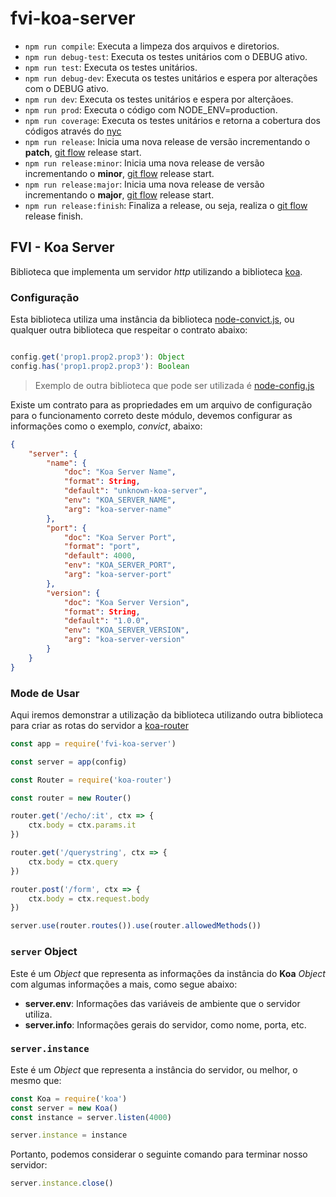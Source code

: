 # fvi-koa-server

-   `npm run compile`: Executa a limpeza dos arquivos e diretorios.
-   `npm run debug-test`: Executa os testes unitários com o DEBUG ativo.
-   `npm run test`: Executa os testes unitários.
-   `npm run debug-dev`: Executa os testes unitários e espera por alterações com o DEBUG ativo.
-   `npm run dev`: Executa os testes unitários e espera por alterçãoes.
-   `npm run prod`: Executa o código com NODE_ENV=production.
-   `npm run coverage`: Executa os testes unitários e retorna a cobertura dos códigos através do [nyc](https://github.com/istanbuljs/nyc/)
-   `npm run release`: Inicia uma nova release de versão incrementando o **patch**, [git flow](https://github.com/nvie/gitflow/) release start.
-   `npm run release:minor`: Inicia uma nova release de versão incrementando o **minor**, [git flow](https://github.com/nvie/gitflow/) release start.
-   `npm run release:major`: Inicia uma nova release de versão incrementando o **major**, [git flow](https://github.com/nvie/gitflow/) release start.
-   `npm run release:finish`: Finaliza a release, ou seja, realiza o [git flow](https://github.com/nvie/gitflow/) release finish.

## FVI - Koa Server

Biblioteca que implementa um servidor _http_ utilizando a biblioteca [koa](https://github.com/koajs/koa).

### Configuração

Esta biblioteca utiliza uma instância da biblioteca [node-convict.js](https://github.com/mozilla/node-convict), ou qualquer outra biblioteca que respeitar o contrato abaixo:

```javascript

config.get('prop1.prop2.prop3'): Object
config.has('prop1.prop2.prop3'): Boolean

```

> Exemplo de outra biblioteca que pode ser utilizada é [node-config.js](https://github.com/lorenwest/node-config)

Existe um contrato para as propriedades em um arquivo de configuração para o funcionamento correto deste módulo, devemos configurar as informações como o exemplo, _convict_, abaixo:

```json
{
    "server": {
        "name": {
            "doc": "Koa Server Name",
            "format": String,
            "default": "unknown-koa-server",
            "env": "KOA_SERVER_NAME",
            "arg": "koa-server-name"
        },
        "port": {
            "doc": "Koa Server Port",
            "format": "port",
            "default": 4000,
            "env": "KOA_SERVER_PORT",
            "arg": "koa-server-port"
        },
        "version": {
            "doc": "Koa Server Version",
            "format": String,
            "default": "1.0.0",
            "env": "KOA_SERVER_VERSION",
            "arg": "koa-server-version"
        }
    }
}
```

### Mode de Usar

Aqui iremos demonstrar a utilização da biblioteca utilizando outra biblioteca para criar as rotas do servidor a [koa-router](https://github.com/koajs/router)

```javascript
const app = require('fvi-koa-server')

const server = app(config)

const Router = require('koa-router')

const router = new Router()

router.get('/echo/:it', ctx => {
    ctx.body = ctx.params.it
})

router.get('/querystring', ctx => {
    ctx.body = ctx.query
})

router.post('/form', ctx => {
    ctx.body = ctx.request.body
})

server.use(router.routes()).use(router.allowedMethods())
```

### `server` Object

Este é um _Object_ que representa as informações da instância do **Koa** _Object_ com algumas informações a mais, como segue abaixo:

-   **server.env**: Informações das variáveis de ambiente que o servidor utiliza.
-   **server.info**: Informações gerais do servidor, como nome, porta, etc.

### `server.instance`

Este é um _Object_ que representa a instância do servidor, ou melhor, o mesmo que:

```javascript
const Koa = require('koa')
const server = new Koa()
const instance = server.listen(4000)

server.instance = instance
```

Portanto, podemos considerar o seguinte comando para terminar nosso servidor:

```javascript
server.instance.close()
```
